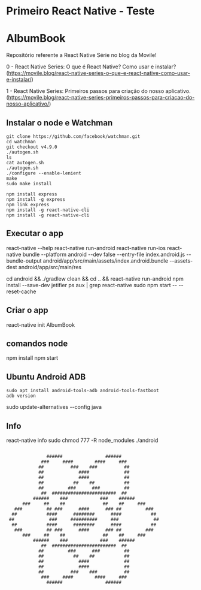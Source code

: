 # Primeiro React Native - Teste

# AlbumBook

Repositório referente a React Native Série no blog da Movile!

0 - React Native Series: O que é React Native? Como usar e instalar? (https://movile.blog/react-native-series-o-que-e-react-native-como-usar-e-instalar/)

1 - React Native Series: Primeiros passos para criação do nosso aplicativo. (https://movile.blog/react-native-series-primeiros-passos-para-criacao-do-nosso-aplicativo/)

## Instalar o node e Watchman
```
git clone https://github.com/facebook/watchman.git
cd watchman
git checkout v4.9.0
./autogen.sh
ls
cat autogen.sh 
./autogen.sh
./configure --enable-lenient
make
sudo make install
```
```
npm install express
npm install -g express
npm link express
npm install -g react-native-cli
npm install -g react-native-cli
```
## Executar o app
react-native --help
react-native run-android
react-native run-ios
react-native bundle --platform android --dev false --entry-file index.android.js --bundle-output android/app/src/main/assets/index.android.bundle --assets-dest android/app/src/main/res

cd android && ./gradlew clean && cd .. && react-native run-android
npm install --save-dev jetifier
ps aux | grep react-native
sudo npm start -- --reset-cache



## Criar o app
react-native init AlbumBook
## comandos node
npm install
npm start


## Ubuntu Android ADB
```
sudo apt install android-tools-adb android-tools-fastboot
adb version
```
sudo update-alternatives --config java

## Info
react-native info
sudo chmod 777 -R node_modules ./android

```
                                            
               ######                ######               
             ###     ####        ####     ###             
            ##          ###    ###          ##            
            ##             ####             ##            
            ##             ####             ##            
            ##           ##    ##           ##            
            ##         ###      ###         ##            
             ##  ########################  ##             
          ######    ###            ###    ######          
      ###     ##    ##              ##    ##     ###      
   ###         ## ###      ####      ### ##         ###   
  ##           ####      ########      ####           ##  
 ##             ###     ##########     ###             ## 
  ##           ####      ########      ####           ##  
   ###         ## ###      ####      ### ##         ###   
      ###     ##    ##              ##    ##     ###      
          ######    ###            ###    ######          
             ##  ########################  ##             
            ##         ###      ###         ##            
            ##           ##    ##           ##            
            ##             ####             ##            
            ##             ####             ##            
            ##          ###    ###          ##            
             ###     ####        ####     ###             
               ######                ######      

```       
